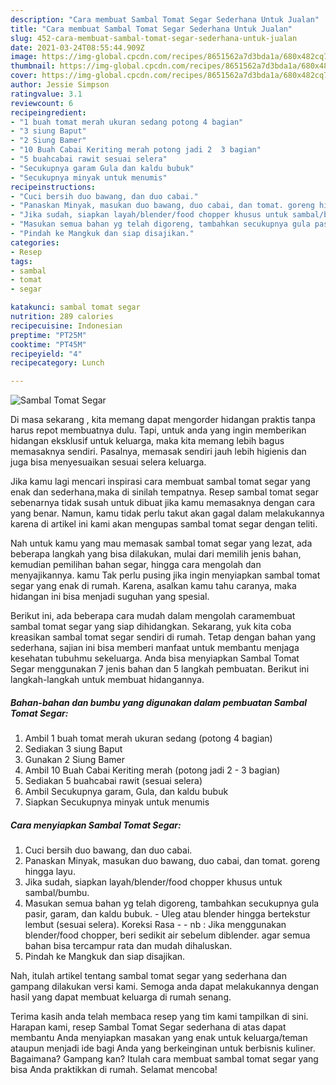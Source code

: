 ```yaml
---
description: "Cara membuat Sambal Tomat Segar Sederhana Untuk Jualan"
title: "Cara membuat Sambal Tomat Segar Sederhana Untuk Jualan"
slug: 452-cara-membuat-sambal-tomat-segar-sederhana-untuk-jualan
date: 2021-03-24T08:55:44.909Z
image: https://img-global.cpcdn.com/recipes/8651562a7d3bda1a/680x482cq70/sambal-tomat-segar-foto-resep-utama.jpg
thumbnail: https://img-global.cpcdn.com/recipes/8651562a7d3bda1a/680x482cq70/sambal-tomat-segar-foto-resep-utama.jpg
cover: https://img-global.cpcdn.com/recipes/8651562a7d3bda1a/680x482cq70/sambal-tomat-segar-foto-resep-utama.jpg
author: Jessie Simpson
ratingvalue: 3.1
reviewcount: 6
recipeingredient:
- "1 buah tomat merah ukuran sedang potong 4 bagian"
- "3 siung Baput"
- "2 Siung Bamer"
- "10 Buah Cabai Keriting merah potong jadi 2  3 bagian"
- "5 buahcabai rawit sesuai selera"
- "Secukupnya garam Gula dan kaldu bubuk"
- "Secukupnya minyak untuk menumis"
recipeinstructions:
- "Cuci bersih duo bawang, dan duo cabai."
- "Panaskan Minyak, masukan duo bawang, duo cabai, dan tomat. goreng hingga layu."
- "Jika sudah, siapkan layah/blender/food chopper khusus untuk sambal/bumbu."
- "Masukan semua bahan yg telah digoreng, tambahkan secukupnya gula pasir, garam, dan kaldu bubuk.  Uleg atau blender hingga bertekstur lembut (sesuai selera). Koreksi Rasa  nb : Jika menggunakan blender/food chopper, beri sedikit air sebelum diblender. agar semua bahan bisa tercampur rata dan mudah dihaluskan."
- "Pindah ke Mangkuk dan siap disajikan."
categories:
- Resep
tags:
- sambal
- tomat
- segar

katakunci: sambal tomat segar 
nutrition: 289 calories
recipecuisine: Indonesian
preptime: "PT25M"
cooktime: "PT45M"
recipeyield: "4"
recipecategory: Lunch

---
```



![Sambal Tomat Segar](https://img-global.cpcdn.com/recipes/8651562a7d3bda1a/680x482cq70/sambal-tomat-segar-foto-resep-utama.jpg)

Di masa  sekarang , kita memang dapat mengorder hidangan praktis tanpa harus repot membuatnya dulu. Tapi, untuk anda yang ingin memberikan hidangan eksklusif untuk keluarga, maka kita memang lebih bagus memasaknya sendiri. Pasalnya, memasak sendiri jauh lebih higienis dan juga bisa menyesuaikan sesuai selera keluarga.

Jika kamu lagi mencari inspirasi cara membuat sambal tomat segar yang enak dan sederhana,maka di sinilah tempatnya. Resep sambal tomat segar  sebenarnya tidak susah untuk dibuat jika kamu memasaknya dengan cara yang benar. Namun, kamu tidak perlu takut akan gagal dalam melakukannya 
karena di artikel ini kami akan mengupas sambal tomat segar dengan teliti.  



Nah untuk kamu yang mau memasak sambal tomat segar yang lezat, ada beberapa langkah yang bisa dilakukan, mulai dari memilih jenis bahan, kemudian pemilihan bahan segar, hingga cara mengolah dan menyajikannya. kamu Tak perlu pusing jika ingin menyiapkan sambal tomat segar yang enak di rumah. Karena, asalkan kamu  tahu caranya, maka hidangan ini bisa menjadi suguhan yang spesial.

Berikut ini, ada beberapa cara mudah dalam mengolah caramembuat sambal tomat segar yang siap dihidangkan. Sekarang, yuk kita coba kreasikan sambal tomat segar sendiri di rumah. Tetap dengan bahan yang sederhana, sajian ini bisa memberi manfaat untuk membantu menjaga kesehatan tubuhmu sekeluarga. Anda bisa menyiapkan Sambal Tomat Segar menggunakan 7 jenis bahan dan 5 langkah pembuatan. Berikut ini langkah-langkah untuk membuat hidangannya.

<!--inarticleads1-->

##### Bahan-bahan dan bumbu yang digunakan dalam pembuatan Sambal Tomat Segar:

1. Ambil 1 buah tomat merah ukuran sedang (potong 4 bagian)
1. Sediakan 3 siung Baput
1. Gunakan 2 Siung Bamer
1. Ambil 10 Buah Cabai Keriting merah (potong jadi 2 - 3 bagian)
1. Sediakan 5 buahcabai rawit (sesuai selera)
1. Ambil Secukupnya garam, Gula, dan kaldu bubuk
1. Siapkan Secukupnya minyak untuk menumis




<!--inarticleads2-->

##### Cara menyiapkan Sambal Tomat Segar:

1. Cuci bersih duo bawang, dan duo cabai.
1. Panaskan Minyak, masukan duo bawang, duo cabai, dan tomat. goreng hingga layu.
1. Jika sudah, siapkan layah/blender/food chopper khusus untuk sambal/bumbu.
1. Masukan semua bahan yg telah digoreng, tambahkan secukupnya gula pasir, garam, dan kaldu bubuk.  - Uleg atau blender hingga bertekstur lembut (sesuai selera). Koreksi Rasa -  - nb : Jika menggunakan blender/food chopper, beri sedikit air sebelum diblender. agar semua bahan bisa tercampur rata dan mudah dihaluskan.
1. Pindah ke Mangkuk dan siap disajikan.




Nah, itulah artikel tentang  sambal tomat segar  yang sederhana dan gampang dilakukan versi kami. Semoga anda dapat melakukannya dengan hasil yang dapat membuat keluarga di rumah senang. 

Terima kasih anda telah membaca resep yang tim kami tampilkan di sini. Harapan kami, resep  Sambal Tomat Segar sederhana di atas dapat membantu Anda menyiapkan masakan yang enak untuk keluarga/teman ataupun menjadi ide bagi Anda yang berkeinginan untuk berbisnis kuliner. Bagaimana? Gampang kan? Itulah cara membuat sambal tomat segar yang bisa Anda praktikkan di rumah. Selamat mencoba!


